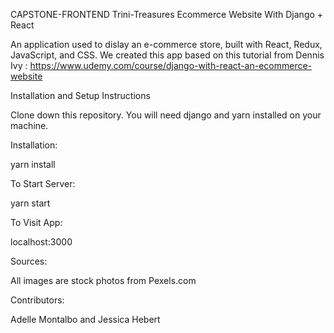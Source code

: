 CAPSTONE-FRONTEND Trini-Treasures Ecommerce Website With Django + React


An application used to dislay an e-commerce store, built with React, Redux, JavaScript, and CSS.
We created this app based on this tutorial from Dennis Ivy : https://www.udemy.com/course/django-with-react-an-ecommerce-website


Installation and Setup Instructions

Clone down this repository. You will need django and yarn installed on your machine.



Installation:

yarn install


To Start Server:

yarn start


To Visit App:

localhost:3000


Sources:

All images are stock photos from Pexels.com


Contributors:

Adelle Montalbo and Jessica Hebert

